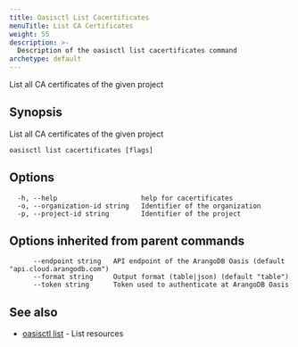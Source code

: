 ```yaml
---
title: Oasisctl List Cacertificates
menuTitle: List CA Certificates
weight: 55
description: >-
  Description of the oasisctl list cacertificates command
archetype: default
---
```

List all CA certificates of the given project

## Synopsis

List all CA certificates of the given project

```
oasisctl list cacertificates [flags]
```

## Options

```
  -h, --help                     help for cacertificates
  -o, --organization-id string   Identifier of the organization
  -p, --project-id string        Identifier of the project
```

## Options inherited from parent commands

```
      --endpoint string   API endpoint of the ArangoDB Oasis (default "api.cloud.arangodb.com")
      --format string     Output format (table|json) (default "table")
      --token string      Token used to authenticate at ArangoDB Oasis
```

## See also

* [oasisctl list](_index.md)	 - List resources


